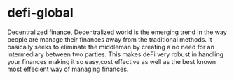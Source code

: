 # defi-global
Decentralized finance,
Decentralized world is the emerging trend in the way people are manage their finances away from the traditional methods.
It basically seeks to eliminate the middleman by creating a no need for an intermediary between two parties. 
This makes deFi very robust in handling your finances making it so easy,cost effective as well as the best known most effecient way of managing finances.
